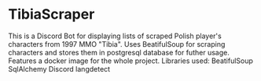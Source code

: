 # TibiaScraper
This is a Discord Bot for displaying lists of scraped Polish player's characters from 1997 MMO "Tibia". Uses BeatifulSoup for scraping characters and stores them in postgresql database for futher usage. Features a docker image for the whole project. 
Libraries used:
BeatifulSoup
SqlAlchemy
Discord
langdetect
